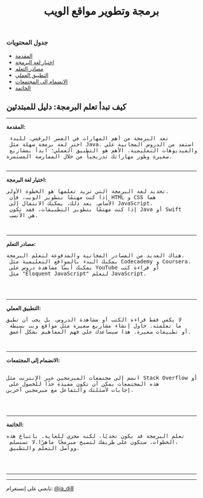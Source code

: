 
<html lang="ar">
<head>
<meta charset="UTF-8">
<meta name="viewport" content="width=device-width, initial-scale=1.0">

</head>
<body>
<header>
<h1>برمجة وتطوير مواقع الويب</h1>
</header>

<div class="container">
<div class="post">

<h3>جدول المحتويات</h3>
<ul>
<li><a href="#intro">المقدمة</a></li>
<li><a href="#choose-language">اختيار لغة البرمجة</a></li>
<li><a href="#resources">مصادر التعلم</a></li>
<li><a href="#practical-application">التطبيق العملي</a></li>
<li><a href="#community">الانضمام إلى المجتمعات</a></li>
<li><a href="#conclusion">الخاتمة</a></li>
</ul>

<h2>كيف تبدأ تعلم البرمجة: دليل للمبتدئين</h2>

<hr>

<p id="intro"><strong>المقدمة:</strong><br>
 <pre>
 تعد البرمجة من أهم المهارات في العصر الرقمي. للبدء
 اختر لغة برمجة سهلة مثل Java. استفد من الدروس المجانية على
 الإنترنت والفيديوهات التعليمية. الأهم هو التطبيق العملي؛ ابدأ بمشاريع
صغيرة وطور مهاراتك تدريجياً من خلال الممارسة المستمرة.
 </pre>         
<hr>
          
<p id="choose-language"><strong>اختيار لغة البرمجة:</strong><br>
 <pre>
تحديد لغة البرمجة التي تريد تعلمها هو الخطوة الأولى.
 إذا كنت مهتمًا بتطوير الويب، فإن HTML و CSS هما 
 الأساس. بعد ذلك، يمكنك الانتقال إلى JavaScript.
 إذا كنت مهتمًا بتطوير التطبيقات، فقد تكون Java أو Swift
 هي الأنسب.</p>
</pre>   
<hr>
         
<p id="resources"><strong> مصادر التعلم:</strong><br>
 <pre>
هناك العديد من المصادر المجانية والمدفوعة لتعلم البرمجة.
 يمكنك البدء بالمواقع التعليمية مثل Codecademy و Coursera.
 يمكنك أيضًا مشاهدة دروس على YouTube أو قراءة كتب
 مثل "Eloquent JavaScript" لتعلم JavaScript.</p>
 </pre>  
<hr>
         
<p id="practical-application"><strong>التطبيق العملي:</strong><br>
 <pre>
لا يكفي فقط قراءة الكتب أو مشاهدة الدروس، بل يجب أن تطبق
 ما تعلمته. حاول إنشاء مشاريع صغيرة مثل مواقع ويب بسيطة
 أو تطبيقات صغيرة. هذا سيساعدك على فهم المفاهيم بشكل أعمق.</p>
</pre>    
<hr>
        
<p id="community"><strong>الانضمام إلى المجتمعات:</strong><br>
<pre> 
انضم إلى مجتمعات المبرمجين عبر الإنترنت مثل Stack Overflow أوReddit.
 هذه المجتمعات يمكن أن تكون مفيدة جدًا للحصول على
إجابات لأسئلتك والتفاعل مع مبرمجين آخرين.</p>
 </pre>     
<hr>
      
<p id="conclusion"><strong>الخاتمة:</strong><br>
 <pre>
تعلم البرمجة قد يكون تحديًا، لكنه مجزي للغاية. باتباع هذه
 الخطوات، ستكون على طريقك لتصبح مبرمجًا ماهرًا.لا تستسلم، 
 وواصل التعلم والتطبيق.</p>
 </pre>
</div>
</div>

<hr>
<hr>

<div class="footer">
<p>تابعني على إنستغرام: <a href="https://www.instagram.com/ia_di8" target="_blank">@ia_di8</a></p>
</div>

</body>
</html>
